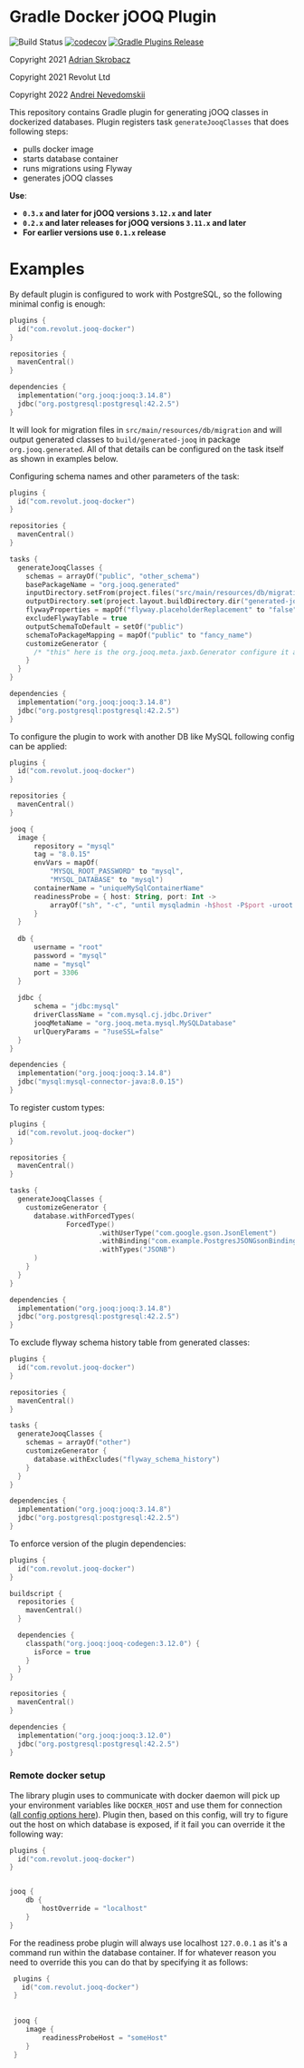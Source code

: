 # Gradle Docker jOOQ Plugin

![Build Status](https://github.com/monosoul/jooq-gradle-plugin/actions/workflows/build-on-push.yml/badge.svg?branch=master)
[![codecov](https://codecov.io/gh/monosoul/jooq-gradle-plugin/branch/master/graph/badge.svg?token=7SWSOTIBMX)](https://codecov.io/gh/monosoul/jooq-gradle-plugin)
[![Gradle Plugins Release](https://img.shields.io/github/release/revolut-engineering/jooq-plugin.svg)](https://plugins.gradle.org/plugin/com.revolut.jooq-docker)

Copyright 2021 [Adrian Skrobacz](https://github.com/adrianskrobaczrevolut)

Copyright 2021 Revolut Ltd

Copyright 2022 [Andrei Nevedomskii](https://github.com/monosoul)

This repository contains Gradle plugin for generating jOOQ classes in dockerized databases.
Plugin registers task `generateJooqClasses` that does following steps:
 * pulls docker image
 * starts database container
 * runs migrations using Flyway
 * generates jOOQ classes

**Use**:
 - **`0.3.x` and later for jOOQ versions `3.12.x` and later**
 - **`0.2.x` and later releases for jOOQ versions `3.11.x` and later**
 - **For earlier versions use `0.1.x` release**

# Examples

By default plugin is configured to work with PostgreSQL, so the following minimal config is enough:
```kotlin
plugins {
  id("com.revolut.jooq-docker")
}

repositories {
  mavenCentral()
}

dependencies {
  implementation("org.jooq:jooq:3.14.8")
  jdbc("org.postgresql:postgresql:42.2.5")
}
```
It will look for migration files in `src/main/resources/db/migration` and will output generated classes
to `build/generated-jooq` in package `org.jooq.generated`. All of that details can be configured on the task itself
as shown in examples below.

Configuring schema names and other parameters of the task:
```kotlin
plugins {
  id("com.revolut.jooq-docker")
}

repositories {
  mavenCentral()
}

tasks {
  generateJooqClasses {
    schemas = arrayOf("public", "other_schema")
    basePackageName = "org.jooq.generated"
    inputDirectory.setFrom(project.files("src/main/resources/db/migration"))
    outputDirectory.set(project.layout.buildDirectory.dir("generated-jooq"))
    flywayProperties = mapOf("flyway.placeholderReplacement" to "false")
    excludeFlywayTable = true
    outputSchemaToDefault = setOf("public")
    schemaToPackageMapping = mapOf("public" to "fancy_name")
    customizeGenerator {
      /* "this" here is the org.jooq.meta.jaxb.Generator configure it as you please */
    }
  }
}

dependencies {
  implementation("org.jooq:jooq:3.14.8")
  jdbc("org.postgresql:postgresql:42.2.5")
}
```

To configure the plugin to work with another DB like MySQL following config can be applied:
```kotlin
plugins {
  id("com.revolut.jooq-docker")
}

repositories {
  mavenCentral()
}

jooq {
  image {
      repository = "mysql"
      tag = "8.0.15"
      envVars = mapOf(
          "MYSQL_ROOT_PASSWORD" to "mysql",
          "MYSQL_DATABASE" to "mysql")
      containerName = "uniqueMySqlContainerName"
      readinessProbe = { host: String, port: Int ->
          arrayOf("sh", "-c", "until mysqladmin -h$host -P$port -uroot -pmysql ping; do echo wait; sleep 1; done;")
      }
  }
  
  db {
      username = "root"
      password = "mysql"
      name = "mysql"
      port = 3306
  }
  
  jdbc {
      schema = "jdbc:mysql"
      driverClassName = "com.mysql.cj.jdbc.Driver"
      jooqMetaName = "org.jooq.meta.mysql.MySQLDatabase"
      urlQueryParams = "?useSSL=false"
  }
}

dependencies {
  implementation("org.jooq:jooq:3.14.8")
  jdbc("mysql:mysql-connector-java:8.0.15")
}
```

To register custom types:
```kotlin
plugins {
  id("com.revolut.jooq-docker")
}

repositories {
  mavenCentral()
}

tasks {
  generateJooqClasses {
    customizeGenerator {
      database.withForcedTypes(
              ForcedType()
                      .withUserType("com.google.gson.JsonElement")
                      .withBinding("com.example.PostgresJSONGsonBinding")
                      .withTypes("JSONB")
      )
    }    
  }
}

dependencies {
  implementation("org.jooq:jooq:3.14.8")
  jdbc("org.postgresql:postgresql:42.2.5")
}
```

To exclude flyway schema history table from generated classes:
```kotlin
plugins {
  id("com.revolut.jooq-docker")
}

repositories {
  mavenCentral()
}

tasks {
  generateJooqClasses {
    schemas = arrayOf("other")
    customizeGenerator {
      database.withExcludes("flyway_schema_history")
    }
  }
}

dependencies {
  implementation("org.jooq:jooq:3.14.8")
  jdbc("org.postgresql:postgresql:42.2.5")
}
```

To enforce version of the plugin dependencies:
```kotlin
plugins {
  id("com.revolut.jooq-docker")
}

buildscript {
  repositories {
    mavenCentral()
  }

  dependencies {
    classpath("org.jooq:jooq-codegen:3.12.0") {
      isForce = true
    }
  }
}

repositories {
  mavenCentral()
}

dependencies {
  implementation("org.jooq:jooq:3.12.0")
  jdbc("org.postgresql:postgresql:42.2.5")
}
```

### Remote docker setup

The library plugin uses to communicate with docker daemon will pick up your environment variables like `DOCKER_HOST` 
and use them for connection ([all config options here](https://github.com/docker-java/docker-java#configuration)). 
Plugin then, based on this config, will try to figure out the host on which database is exposed, 
if it fail you can override it the following way:

```kotlin
plugins {
  id("com.revolut.jooq-docker")
}


jooq {
    db {
        hostOverride = "localhost"
    }
}
```

For the readiness probe plugin will always use localhost `127.0.0.1` as it's a command run within the database container. 
If for whatever reason you need to override this you can do that by specifying it as follows:

```kotlin
 plugins {
   id("com.revolut.jooq-docker")
 }
 
 
 jooq {
    image {
        readinessProbeHost = "someHost"
    }
 }
```
